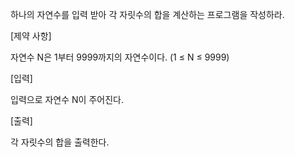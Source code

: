 하나의 자연수를 입력 받아 각 자릿수의 합을 계산하는 프로그램을 작성하라.

[제약 사항]

자연수 N은 1부터 9999까지의 자연수이다. (1 ≤ N ≤ 9999)

[입력]

입력으로 자연수 N이 주어진다.

[출력]

각 자릿수의 합을 출력한다.
